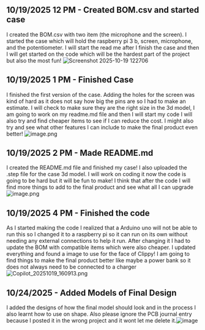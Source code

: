 <!--
  ===================    !!READ THIS NOTICE!!   ====================
  DO NOT edit this file manually. Your changes WILL BE OVERWRITTEN!
  This journal is auto generated and updated by Hack Club Blueprint.
  To edit this file, please edit your journal entries on Blueprint.
  ==================================================================
-->

## 10/19/2025 12 PM - Created BOM.csv and started case  

I created the BOM.csv with two item (the microphone and the screen). I started the case which will hold the raspberry pi 3 b, screen, microphone, and the potentiometer. I will start the read me after I finish the case and then I will get started on the code which will be the hardest part of the project but also the most fun!
![Screenshot 2025-10-19 122706](https://blueprint.hackclub.com/user-attachments/blobs/proxy/eyJfcmFpbHMiOnsiZGF0YSI6NjUzMywicHVyIjoiYmxvYl9pZCJ9fQ==--c8665cc2f588517d130734f4a5bc04a2d2aa7227/Screenshot%202025-10-19%20122706.png)
  

## 10/19/2025 1 PM - Finished Case  

I finished the first version of the case. Adding the holes for the screen was kind of hard as it does not say how big the pins are so I had to make an estimate. I will check to make sure they are the right size in the 3d model, I am going to work on my readme.md file and then I will start my code I will also try and find cheaper items to see if I can reduce the cost. I might also try and see what other features I can include to make the final product even better! 
![image.png](https://blueprint.hackclub.com/user-attachments/blobs/proxy/eyJfcmFpbHMiOnsiZGF0YSI6MzUzNiwicHVyIjoiYmxvYl9pZCJ9fQ==--92e1548024dd0fad2184366c6d8a21e69f7ecd11/image.png)
   

## 10/19/2025 2 PM - Made README.md  

I created the README.md file and finished my case! I also uploaded the .step file for the case 3d model. I will work on coding it now the code is going to be hard but it will be fun to make! I think that after the code I will find more things to add to the final product and see what all I can upgrade![image.png](https://blueprint.hackclub.com/user-attachments/blobs/proxy/eyJfcmFpbHMiOnsiZGF0YSI6MzU1MiwicHVyIjoiYmxvYl9pZCJ9fQ==--96ef67d64dd0cff751b4d2a27a48102a858159a8/image.png)
  

## 10/19/2025 4 PM - Finished the code  

As I started making the code I realized that a Arduino uno will not be able to run this so I changed it to a raspberry pi so it can run on its own without needing any external connections to help it run. After changing it I had to update the BOM with compatible items which were also cheaper. I updated everything and found a image to use for the face of Clippy! I am going to find things to make the final product better like maybe a power bank so it does not always need to be connected to a charger![Copilot_20251019_160913.png](https://blueprint.hackclub.com/user-attachments/blobs/proxy/eyJfcmFpbHMiOnsiZGF0YSI6MzU2NCwicHVyIjoiYmxvYl9pZCJ9fQ==--aee6a1adade9037e77ae5d2e2fb020725f47b18a/Copilot_20251019_160913.png)
  

## 10/24/2025 - Added Models of Final Design  

I added the designs of how the final model should look and in the process I also learnt how to use on shape. Also please ignore the PCB journal entry because I posted it in the wrong project and it wont let me delete it.![image](https://blueprint.hackclub.com/user-attachments/blobs/proxy/eyJfcmFpbHMiOnsiZGF0YSI6NTM1OCwicHVyIjoiYmxvYl9pZCJ9fQ==--9c788d728c64039b5e1212e025c0269686ac2e26/image.png)
  


